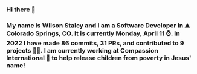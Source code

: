 ### Hi there 👋

### My name is Wilson Staley and I am a Software Developer in ⛰ Colorado Springs, CO.  It is currently Monday, April 11 ⌚. In 2022 I have made 86 commits, 31 PRs, and contributed to 9 projects 👨‍💻. I am currently working at Compassion International 🏢 to help release children from poverty in Jesus' name!